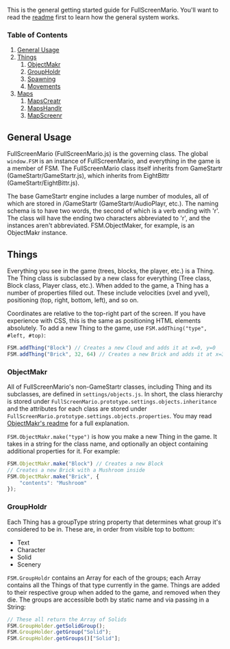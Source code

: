 This is the general getting started guide for FullScreenMario. You'll want to read the [readme](README.md) first to learn how the general system works.

### Table of Contents

1. [General Usage](#general-usage)
2. [Things](#things)
    1. [ObjectMakr](#objectmakr)
    2. [GroupHoldr](#GroupHoldr)
    3. [Spawning](#spawning)
    4. [Movements](#movements)
3. [Maps](#Maps)
    1. [MapsCreatr](#mapscreatr)
    2. [MapsHandlr](#mapshandlr)
    3. [MapScreenr](#mapscreenr)

## General Usage

FullScreenMario (FullScreenMario.js) is the governing class. The global `window.FSM` is an instance of FullScreenMario, and everything in the game is a member of FSM. The FullScreenMario class itself inherits from GameStartr (GameStartr/GameStartr.js), which inherits from EightBittr (GameStartr/EightBittr.js).

The base GameStartr engine includes a large number of modules, all of which are stored in /GameStartr (GameStartr/AudioPlayr, etc.). The naming schema is to have two words, the second of which is a verb ending with 'r'. The class will have the ending two characters abbreviated to 'r', and the instances aren't abbreviated. FSM.ObjectMaker, for example, is an ObjectMakr instance.

## Things

Everything you see in the game (trees, blocks, the player, etc.) is a Thing. The Thing class is subclassed by a new class for everything (Tree class, Block class, Player class, etc.). When added to the game, a Thing has a number of properties filled out. These include velocities (xvel and yvel), positioning (top, right, bottom, left), and so on.

Coordinates are relative to the top-right part of the screen. If you have experience with CSS, this is the same as positioning HTML elements absolutely. To add a new Thing to the game, use `FSM.addThing("type", #left, #top)`:

```javascript
FSM.addThing("Block") // Creates a new Cloud and adds it at x=0, y=0
FSM.addThing("Brick", 32, 64) // Creates a new Brick and adds it at x=32, y=64
```

### ObjectMakr

All of FullScreenMario's non-GameStartr classes, including Thing and its subclasses, are defined in `settings/objects.js`. In short, the class hierarchy is stored under `FullScreenMario.prototype.settings.objects.inheritance` and the attributes for each class are stored under `FullScreenMario.prototype.settings.objects.properties`. You may read [ObjectMakr's readme](/blob/GameStartr/ObjectMakr/README.md) for a full explanation.

`FSM.ObjectMakr.make("type")` is how you make a new Thing in the game. It takes in a string for the class name, and optionally an object containing additional properties for it. For example:

```javascript
FSM.ObjectMakr.make("Block") // Creates a new Block
// Creates a new Brick with a Mushroom inside
FSM.ObjectMakr.make("Brick", {
    "contents": "Mushroom"
});
```

### GroupHoldr

Each Thing has a groupType string property that determines what group it's considered to be in. These are, in order from visible top to bottom:

* Text
* Character
* Solid
* Scenery

`FSM.GroupHoldr` contains an Array for each of the groups; each Array contains all the Things of that type currently in the game. Things are added to their respective group when added to the game, and removed when they die. The groups are accessible both by static name and via passing in a String:

```javascript
// These all return the Array of Solids
FSM.GroupHolder.getSolidGroup(); 
FSM.GroupHolder.getGroup("Solid");
FSM.GroupHolder.getGroups()["Solid"]; 
```